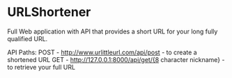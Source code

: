 # URLShortener

Full Web application with API that provides a short URL for your long fully qualified URL.  

API Paths:
POST - http://www.urlittleurl.com/api/post - to create a shortened URL
GET - http://127.0.0.1:8000/api/get/{8 character nickname} - to retrieve your full URL

